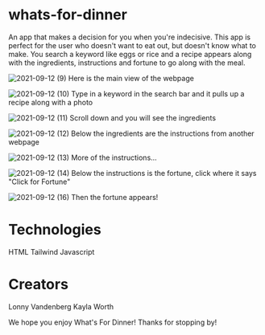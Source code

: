 # whats-for-dinner
An app that makes a decision for you when you're indecisive. This app is perfect for the user who doesn't want to eat out, but doesn't know what to make. You search a keyword like eggs or rice and a recipe appears along with the ingredients, instructions and fortune to go along with the meal. 

![2021-09-12 (9)](https://user-images.githubusercontent.com/74362605/133017402-077a8474-579d-4b1d-9baf-c198de535d4f.png)
Here is the main view of the webpage

![2021-09-12 (10)](https://user-images.githubusercontent.com/74362605/133017448-db10c431-7b5c-4b18-bc55-34aa1d06d977.png)
Type in a keyword in the search bar and it pulls up a recipe along with a photo

![2021-09-12 (11)](https://user-images.githubusercontent.com/74362605/133017530-a3691d70-eac8-493d-9259-17871bc860ea.png)
Scroll down and you will see the ingredients

![2021-09-12 (12)](https://user-images.githubusercontent.com/74362605/133017585-f98c32d5-3429-426c-be4d-fbf9930d1ba0.png)
Below the ingredients are the instructions from another webpage

![2021-09-12 (13)](https://user-images.githubusercontent.com/74362605/133017618-cfcc38da-971d-4477-a74e-489fe510e9c0.png)
More of the instructions...

![2021-09-12 (14)](https://user-images.githubusercontent.com/74362605/133017635-c3f9404a-6554-414e-aa43-8977e04b1c4c.png)
Below the instructions is the fortune, click where it says "Click for Fortune"

![2021-09-12 (16)](https://user-images.githubusercontent.com/74362605/133017682-ae089137-b1df-4d77-9d87-6f998b812949.png)
Then the fortune appears!

# Technologies
HTML
Tailwind 
Javascript

# Creators
Lonny Vandenberg
Kayla Worth

We hope you enjoy What's For Dinner! Thanks for stopping by!

